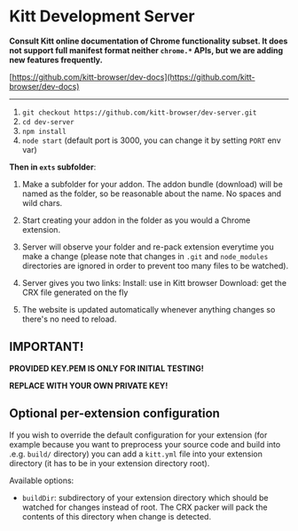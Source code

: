 Kitt Development Server
=======================

**Consult Kitt online documentation of Chrome functionality subset. It does not support full manifest format neither `chrome.*` APIs, but we are adding new features frequently.**

[https://github.com/kitt-browser/dev-docs](https://github.com/kitt-browser/dev-docs) 

-----------

1. `git checkout https://github.com/kitt-browser/dev-server.git`
2. `cd dev-server`
3. `npm install`
4. `node start` (default port is 3000, you can change it by setting `PORT` env
   var)

**Then in `exts` subfolder**:

1. Make a subfolder for your addon. The addon bundle (download) will be named
   as the folder, so be reasonable about the name. No spaces and wild chars.

2. Start creating your addon in the folder as you would a Chrome extension.
   
3. Server will observe your folder and re-pack extension everytime you make a
   change (please note that changes in `.git` and `node_modules` directories
   are ignored in order to prevent too many files to be watched).

4. Server gives you two links:
     Install: use in Kitt browser
     Download: get the CRX file generated on the fly

5. The website is updated automatically whenever anything changes so there's no
   need to reload.

## IMPORTANT!

**PROVIDED KEY.PEM IS ONLY FOR INITIAL TESTING!**

**REPLACE WITH YOUR OWN PRIVATE KEY!**


## Optional per-extension configuration
If you wish to override the default configuration for your extension (for
example because you want to preprocess your source code and build into .e.g.
`build/` directory) you can add a `kitt.yml` file into your extension
directory (it has to be in your extension directory root).

Available options:

 * `buildDir`: subdirectory of your extension directory which should be watched
   for changes instead of root. The CRX packer will pack the contents of this
   directory when change is detected.
   
